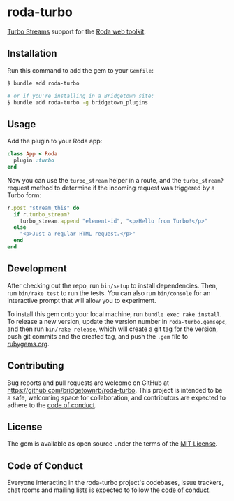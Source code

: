 # roda-turbo

[Turbo Streams](https://turbo.hotwired.dev/handbook/streams) support for the [Roda web toolkit](http://roda.jeremyevans.net/).

## Installation

Run this command to add the gem to your `Gemfile`:

```sh
$ bundle add roda-turbo

# or if you're installing in a Bridgetown site:
$ bundle add roda-turbo -g bridgetown_plugins
```

## Usage

Add the plugin to your Roda app:

```rb
class App < Roda
  plugin :turbo
end
```

Now you can use the `turbo_stream` helper in a route, and the `turbo_stream?` request method to determine if the incoming request was triggered by a Turbo form:

```rb
r.post "stream_this" do
  if r.turbo_stream?
    turbo_stream.append "element-id", "<p>Hello from Turbo!</p>"
  else
    "<p>Just a regular HTML request.</p>"
  end
end
```

## Development

After checking out the repo, run `bin/setup` to install dependencies. Then, run `bin/rake test` to run the tests. You can also run `bin/console` for an interactive prompt that will allow you to experiment.

To install this gem onto your local machine, run `bundle exec rake install`. To release a new version, update the version number in `roda-turbo.gemsepc`, and then run `bin/rake release`, which will create a git tag for the version, push git commits and the created tag, and push the `.gem` file to [rubygems.org](https://rubygems.org).

## Contributing

Bug reports and pull requests are welcome on GitHub at https://github.com/bridgetownrb/roda-turbo. This project is intended to be a safe, welcoming space for collaboration, and contributors are expected to adhere to the [code of conduct](https://github.com/bridgetownrb/roda-turbo/blob/main/CODE_OF_CONDUCT.md).

## License

The gem is available as open source under the terms of the [MIT License](https://opensource.org/licenses/MIT).

## Code of Conduct

Everyone interacting in the roda-turbo project's codebases, issue trackers, chat rooms and mailing lists is expected to follow the [code of conduct](https://github.com/bridgetownrb/roda-turbo/blob/main/CODE_OF_CONDUCT.md).
